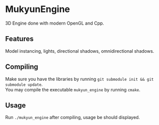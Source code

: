 # MukyunEngine

3D Engine done with modern OpenGL and Cpp.

## Features

Model instancing, lights, directional shadows, omnidirectional shadows.

## Compiling

Make sure you have the libraries by running `git submodule init && git submodule update`.  
You may compile the executable `mukyun_engine` by running `cmake`.

## Usage

Run `./mukyun_engine` after compiling, usage be should displayed.
